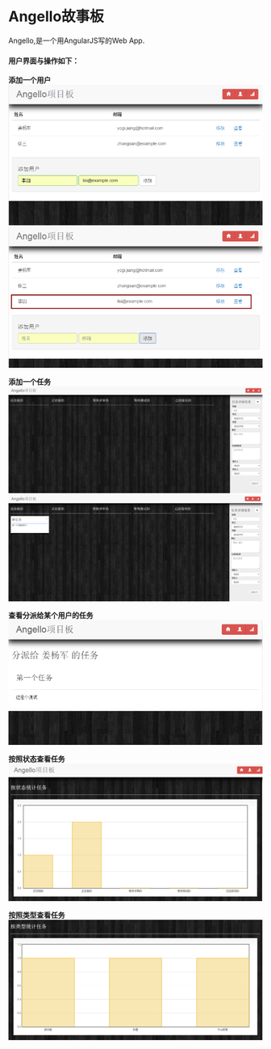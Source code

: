 # Angello故事板

Angello,是一个用AngularJS写的Web App.

#### 用户界面与操作如下：

**添加一个用户**
![Adding User](readme_images/addingUser.png)
![User Added](readme_images/addedUser.png)

**添加一个任务**
![Adding a story](readme_images/addingTask.png)
![Story added](readme_images/addedTask.png)

**查看分派给某个用户的任务**
![User Stories](readme_images/viewUser.png)

**按照状态查看任务**
![Stories by status](readme_images/viewByStatus.png)

**按照类型查看任务**
![Stories by type](readme_images/viewByType.png)

